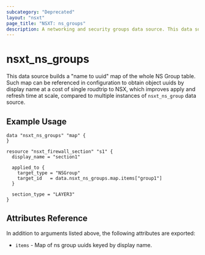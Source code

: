 ```yaml
---
subcategory: "Deprecated"
layout: "nsxt"
page_title: "NSXT: ns_groups"
description: A networking and security groups data source. This data source builds "display name to id" map representation of the whole table.
---
```


# nsxt_ns_groups

This data source builds a "name to uuid" map of the whole NS Group table. Such map can be referenced in configuration to obtain object uuids by display name at a cost of single roudtrip to NSX, which improves apply and refresh
time at scale, compared to multiple instances of `nsxt_ns_group` data source.

## Example Usage

```hcl
data "nsxt_ns_groups" "map" {
}

resource "nsxt_firewall_section" "s1" {
  display_name = "section1"

  applied_to {
    target_type = "NSGroup"
    target_id   = data.nsxt_ns_groups.map.items["group1"]
  }

  section_type = "LAYER3"
}

```

## Attributes Reference

In addition to arguments listed above, the following attributes are exported:

* `items` - Map of ns group uuids keyed by display name.
